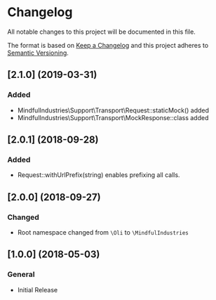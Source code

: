 # Changelog
All notable changes to this project will be documented in this file.

The format is based on [Keep a Changelog](http://keepachangelog.com/en/1.0.0/)
and this project adheres to [Semantic Versioning](http://semver.org/spec/v2.0.0.html).

## [2.1.0] (2019-03-31)
### Added
- MindfulIndustries\Support\Transport\Request::staticMock() added
- MindfulIndustries\Support\Transport\MockResponse::class added


## [2.0.1] (2018-09-28)
### Added
- Request::withUrlPrefix(string) enables prefixing all calls.


## [2.0.0] (2018-09-27)
### Changed
- Root namespace changed from `\Oli` to `\MindfulIndustries`



## [1.0.0] (2018-05-03)
### General
- Initial Release
